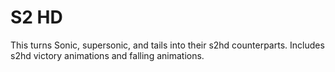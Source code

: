 # S2 HD
This turns Sonic, supersonic, and tails into their s2hd counterparts. Includes s2hd victory animations and falling animations.
